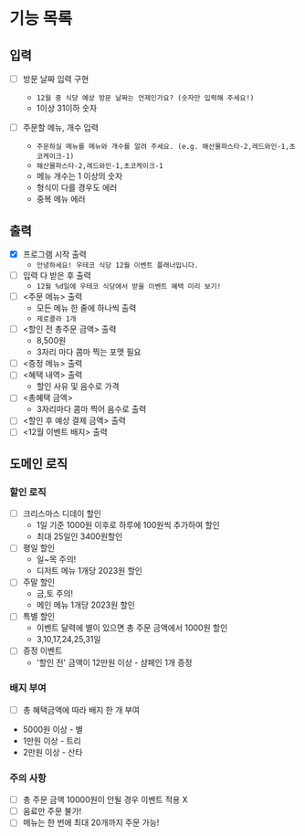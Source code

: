 # 기능 목록

## 입력
- [ ] 방문 날짜 입력 구현
  - `12월 중 식당 예상 방문 날짜는 언제인가요? (숫자만 입력해 주세요!)`
  - 1이상 31이하 숫자

- [ ] 주문할 메뉴, 개수 입력
  - `주문하실 메뉴를 메뉴와 개수를 알려 주세요. (e.g. 해산물파스타-2,레드와인-1,초코케이크-1)`
  - `해산물파스타-2,레드와인-1,초코케이크-1`
  - 메뉴 개수는 1 이상의 숫자
  - 형식이 다를 경우도 에러
  - 중복 메뉴 에러

## 출력
- [x] 프로그램 시작 출력
  - `안녕하세요! 우테코 식당 12월 이벤트 플래너입니다.`
- [ ] 입력 다 받은 후 출력
  - `12월 %d일에 우테코 식당에서 받을 이벤트 혜택 미리 보기!`
- [ ] <주문 메뉴> 출력
  - 모든 메뉴 한 줄에 하나씩 출력
  - `제로콜라 1개`
- [ ] <할인 전 총주문 금액> 출력
  - 8,500원
  - 3자리 마다 콤마 찍는 포맷 필요
- [ ] <증정 메뉴> 출력
- [ ] <혜택 내역> 출력
  - 할인 사유 및 음수로 가격
- [ ] <총혜택 금액>
  - 3자리마다 콤마 찍어 음수로 출력
- [ ] <할인 후 예상 결제 금액> 출력
- [ ] <12월 이벤트 배지> 출력

## 도메인 로직

### 할인 로직 
- [ ] 크리스마스 디데이 할인 
  - 1일 기준 1000원 이후로 하루에 100원씩 추가하여 할인 
  - 최대 25일인 3400원할인
- [ ] 평일 할인 
  - 일~목 주의!
  - 디저트 메뉴 1개당 2023원 할인
- [ ] 주말 할인
  - 금,토 주의!
  - 메인 메뉴 1개당 2023원 할인
- [ ] 특별 할인
  - 이벤트 달력에 별이 있으면 총 주문 금액에서 1000원 할인
  - 3,10,17,24,25,31일
- [ ] 증정 이벤트
  - '할인 전' 금액이 12만원 이상 - 샴페인 1개 증정

### 배지 부여
-[ ]  총 혜택금액에 따라 배지 한 개 부여
  - 5000원 이상 - 별
  - 1만원 이상 - 트리
  - 2만원 이상 - 산타

### 주의 사항
- [ ] 총 주문 금액 10000원이 안될 경우 이벤트 적용 X
- [ ] 음료만 주문 불가!
- [ ] 메뉴는 한 번에 최대 20개까지 주문 가능!